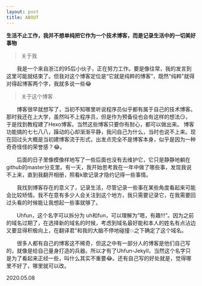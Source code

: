 ```yaml
---
layout: post
title: ABOUT
---
```


**生活不止工作，我并不想单纯把它作为一个技术博客，而是记录生活中的一切美好事物**

> 关于我


　　我是一个来自浙江的95后小伙子，正在努力工作。要是像往常，我的发言到这里可能就结束了。但我对这个博客定位是“它就是纯粹的博客”，既然“纯粹”就得对得起博客两个字，我就多说一些😂


> 关于这个博客

　　博客很早就想写了，当初不知哪里听说程序员似乎都有属于自己的技术博客。那时我还在上大学，虽然叫不上程序员，但是作为预备役也会有这样的想法😏，于是找到教程建了Hexo博客。当然这些博客只要你有耐心，都可以做出来。
博客功能搞的七七八八，躁动的心却渐渐平静，我问自己为什么，当时也说不上来。现在回过头大概是当初建博客流于形式，出发点完全不是博客本身，似乎是因为一种奇奇怪怪的荣誉感？😂。

　　后面的日子里像模像样地写了一些后面也没有去维护它，它只是静静地躺在github的master分支里。有一天，我开始思考我在一年中做了哪些事，发现我说不上来，直到我翻开相册，照看k歌记录才隐约记得一些事情。

　　我找到博客存在的意义了，记录生活，尽管记录一些事在某些角度看起来可能会比较矫情。我不在意有多少人会关注到这个地方，我只需要记录它，在我需要回过头看的时候能让我想起一些事就够了。

　　Uhfun，这个名字可以拆分为 uh和fun，可以理解为”嗯，有趣!!!“。因为之前的域名过期了，在选择新的域名的时候，考虑到域名最好能和本人的姓名有点沾边又要显得积极向上，在翻译君“和我的大脑不停地碰撞💥之下确定了这个域名。

　　很多人都有自己的博客这不稀奇，但这之中有一部分人的博客是他们自己写的，就像是给自己量身打造的兵器。所以才有了Uhfun-Jekyll，当然这个名字只是为了看起来正经一些，叫什么其实不重要😂。还有自己写的好处就是，觉得哪里不好了，哪里就可以改。

2020.05.08

